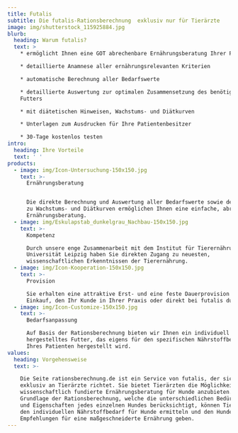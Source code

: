 ```yaml
---
title: Futalis
subtitle: Die futalis-Rationsberechnung  exklusiv nur für Tierärzte
image: img/shutterstock_115925884.jpg
blurb:
  heading: Warum futalis?
  text: >
    * ermöglicht Ihnen eine GOT abrechenbare Ernährungsberatung Ihrer Patienten

    * detaillierte Anamnese aller ernährungsrelevanten Kriterien

    * automatische Berechnung aller Bedarfswerte

    * detaillierte Auswertung zur optimalen Zusammensetzung des benötigten
    Futters

    * mit diätetischen Hinweisen, Wachstums- und Diätkurven

    * Unterlagen zum Ausdrucken für Ihre Patientenbesitzer

    * 30-Tage kostenlos testen
intro:
  heading: Ihre Vorteile
  text: ' '
products:
  - image: img/Icon-Untersuchung-150x150.jpg
    text: >-
      Ernährungsberatung


      Die direkte Berechnung und Auswertung aller Bedarfswerte sowie der Zugang
      zu Wachstums- und Diätkurven ermöglichen Ihnen eine einfache, abrechenbare
      Ernährungsberatung.
  - image: img/Eskulapstab_dunkelgrau_Nachbau-150x150.jpg
    text: >-
      Kompetenz

      Durch unsere enge Zusammenarbeit mit dem Institut für Tierernährung der
      Universität Leipzig haben Sie direkten Zugang zu neuesten,
      wissenschaftlichen Erkenntnissen der Tierernährung.
  - image: img/Icon-Kooperation-150x150.jpg
    text: >-
      Provision

      Sie erhalten eine attraktive Erst- und eine feste Dauerprovision für jeden
      Einkauf, den Ihr Kunde in Ihrer Praxis oder direkt bei futalis durchführt.
  - image: img/Icon-Customize-150x150.jpg
    text: >-
      Bedarfsanpassung

      Auf Basis der Rationsberechnung bieten wir Ihnen ein individuell
      hergestelltes Futter, das eigens für den spezifischen Nährstoffbedarf
      Ihres Patienten hergestellt wird.
values:
  heading: Vorgehensweise
  text: >-

    Die Seite rationsberechnung.de ist ein Service von futalis, der sich
    exklusiv an Tierärzte richtet. Sie bietet Tierärzten die Möglichkeit, eine
    wissenschaftlich fundierte Ernährungsberatung für Hunde anzubieten. Auf
    Grundlage der Rationsberechnung, welche die unterschiedlichen Bedürfnisse
    und Eigenschaften jedes einzelnen Hundes berücksichtigt, können Tierärzte
    den individuellen Nährstoffbedarf für Hunde ermitteln und den Hundehaltern
    Empfehlungen für eine maßgeschneiderte Ernährung geben.
---
```


